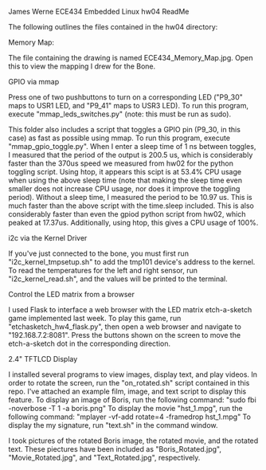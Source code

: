 James Werne
ECE434 Embedded Linux
hw04 ReadMe

The following outlines the files contained in the hw04 directory:


Memory Map:

The file containing the drawing is named ECE434_Memory_Map.jpg. Open this to view the mapping I drew for the Bone.


GPIO via mmap

Press one of two pushbuttons to turn on a corresponding LED ("P9_30" maps to USR1 LED, and "P9_41" maps to USR3 LED). To run this program, execute "mmap_leds_switches.py" (note: this must be run as sudo).

This folder also includes a script that toggles a GPIO pin (P9_30, in this case) as fast as possible using mmap. To run this program, execute "mmap_gpio_toggle.py".
When I enter a sleep time of 1 ns between toggles, I measured that the period of the output is 200.5 us, which is considerably faster than the 370us speed we measured from hw02 for the python toggling script. Using htop, it appears this scipt
is at 53.4% CPU usage when using the above sleep time (note that making the sleep time even smaller does not increase CPU usage, nor does it improve the toggling period).
Without a sleep time, I measured the period to be 10.97 us. This is much faster than the above script with the time.sleep included. This is also considerably faster than even the gpiod python script from hw02, which peaked at 17.37us. Additionally, 
using htop, this gives a CPU usage of 100%.



i2c via the Kernel Driver

If you've just connected to the bone, you must first run "i2c_kernel_tmpsetup.sh" to add the tmp101 device's address to the kernel. To read the temperatures for the left and right sensor, run "i2c_kernel_read.sh", and the values will be printed to the terminal.



Control the LED matrix from a browser

I used Flask to interface a web browser with the LED matrix etch-a-sketch game implemented last week. To play this game, run "etchasketch_hw4_flask.py", then open a web browser and navigate to "192.168.7.2:8081". Press the buttons shown on the screen to move the etch-a-sketch dot in the corresponding direction.



2.4" TFTLCD Display

I installed several programs to view images, display text, and play videos.
In order to rotate the screen, run the "on_rotated.sh" script contained in this repo. I've attached an example film, image, and text script to display this feature.
To display an image of Boris, run the following command: "sudo fbi -noverbose -T 1 -a boris.png"
To display the movie "hst_1.mpg", run the following command: "mplayer -vf-add rotate=4 -framedrop hst_1.mpg"
To display the my signature, run "text.sh" in the command window.

I took pictures of the rotated Boris image, the rotated movie, and the rotated text. These piectures have been included as "Boris_Rotated.jpg", "Movie_Rotated.jpg", and "Text_Rotated.jpg", respectively.
